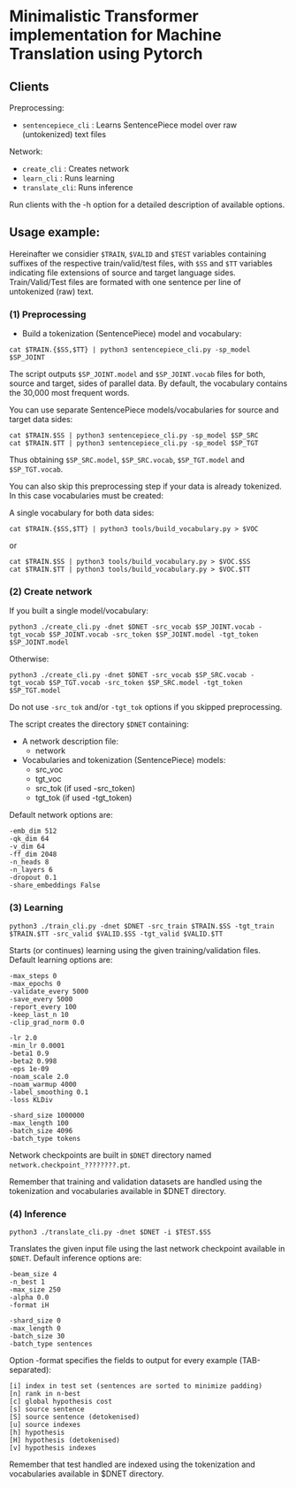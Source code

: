 # Minimalistic Transformer implementation for Machine Translation using Pytorch

## Clients

Preprocessing:
* `sentencepiece_cli` : Learns SentencePiece model over raw (untokenized) text files

Network:
* `create_cli` : Creates network
* `learn_cli` : Runs learning 
* `translate_cli`: Runs inference

Run clients with the -h option for a detailed description of available options.

## Usage example:

Hereinafter we considier `$TRAIN`, `$VALID` and `$TEST` variables containing suffixes of the respective train/valid/test files, with `$SS` and `$TT` variables indicating file extensions of source and target language sides.
Train/Valid/Test files are formated with one sentence per line of untokenized (raw) text. 

### (1) Preprocessing

* Build a tokenization (SentencePiece) model and vocabulary:
```
cat $TRAIN.{$SS,$TT} | python3 sentencepiece_cli.py -sp_model $SP_JOINT
```
The script outputs `$SP_JOINT.model` and `$SP_JOINT.vocab` files for both, source and target, sides of parallel data. 
By default, the vocabulary contains the 30,000 most frequent words.

You can use separate SentencePiece models/vocabularies for source and target data sides:
```
cat $TRAIN.$SS | python3 sentencepiece_cli.py -sp_model $SP_SRC
cat $TRAIN.$TT | python3 sentencepiece_cli.py -sp_model $SP_TGT
```

Thus obtaining `$SP_SRC.model`, `$SP_SRC.vocab`, `$SP_TGT.model` and `$SP_TGT.vocab`.

You can also skip this preprocessing step if your data is already tokenized.
In this case vocabularies must be created:

A single vocabulary for both data sides:
```
cat $TRAIN.{$SS,$TT} | python3 tools/build_vocabulary.py > $VOC
```
or
```
cat $TRAIN.$SS | python3 tools/build_vocabulary.py > $VOC.$SS
cat $TRAIN.$TT | python3 tools/build_vocabulary.py > $VOC.$TT
```


### (2) Create network


If you built a single model/vocabulary:
```
python3 ./create_cli.py -dnet $DNET -src_vocab $SP_JOINT.vocab -tgt_vocab $SP_JOINT.vocab -src_token $SP_JOINT.model -tgt_token $SP_JOINT.model
```

Otherwise:
```
python3 ./create_cli.py -dnet $DNET -src_vocab $SP_SRC.vocab -tgt_vocab $SP_TGT.vocab -src_token $SP_SRC.model -tgt_token $SP_TGT.model
```

Do not use `-src_tok` and/or `-tgt_tok` options if you skipped preprocessing.

The script creates the directory `$DNET` containing:
* A network description file: 
  * network
* Vocabularies and tokenization (SentencePiece) models:
  * src_voc
  * tgt_voc
  * src_tok (if used -src_token)
  * tgt_tok (if used -tgt_token)

Default network options are:
```
-emb_dim 512
-qk_dim 64
-v_dim 64
-ff_dim 2048
-n_heads 8
-n_layers 6
-dropout 0.1
-share_embeddings False
```

### (3) Learning
```
python3 ./train_cli.py -dnet $DNET -src_train $TRAIN.$SS -tgt_train $TRAIN.$TT -src_valid $VALID.$SS -tgt_valid $VALID.$TT
```

Starts (or continues) learning using the given training/validation files. Default learning options are:
```
-max_steps 0
-max_epochs 0
-validate_every 5000
-save_every 5000
-report_every 100
-keep_last_n 10
-clip_grad_norm 0.0
```
```
-lr 2.0
-min_lr 0.0001
-beta1 0.9
-beta2 0.998
-eps 1e-09
-noam_scale 2.0
-noam_warmup 4000
-label_smoothing 0.1
-loss KLDiv
```
```
-shard_size 1000000
-max_length 100
-batch_size 4096
-batch_type tokens
```

Network checkpoints are built in `$DNET` directory named `network.checkpoint_????????.pt`.

Remember that training and validation datasets are handled using the tokenization and vocabularies available in $DNET directory.

### (4) Inference
```
python3 ./translate_cli.py -dnet $DNET -i $TEST.$SS
```

Translates the given input file using the last network checkpoint available in `$DNET`. Default inference options are:
```
-beam_size 4
-n_best 1
-max_size 250
-alpha 0.0
-format iH
```
```
-shard_size 0
-max_length 0
-batch_size 30
-batch_type sentences
```

Option -format specifies the fields to output for every example (TAB-separated):
```
[i] index in test set (sentences are sorted to minimize padding)
[n] rank in n-best
[c] global hypothesis cost
[s] source sentence
[S] source sentence (detokenised)
[u] source indexes
[h] hypothesis
[H] hypothesis (detokenised)
[v] hypothesis indexes
```

Remember that test handled are indexed using the tokenization and vocabularies available in $DNET directory.



